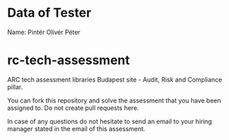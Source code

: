 # Data of Tester
Name: Pintér Olivér Péter

# rc-tech-assessment
ARC tech assessment libraries
Budapest site - Audit, Risk and Compliance pillar.

You can fork this repository and solve the assessment that you have been assigned to.
Do not create pull requests here.

In case of any questions do not hesitate to send an email to your hiring manager stated in the email of this assessment.
